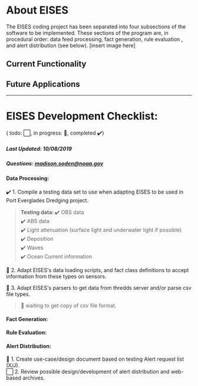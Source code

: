 # About EISES
The EISES coding project has been separated into four subsections of the software to be implemented. These sections of the program are, in procedural order: data feed processing, fact generation, rule evaluation , and alert distribution (see below).
[insert image here]
<!--- [EISES graphic]()-->
## Current Functionality

## Future Applications


***
# EISES Development Checklist:
( todo: :white_large_square:, in progress: :hammer:, completed :heavy_check_mark:)
##### Last Updated: 10/08/2019
##### Questions: madison.soden@noaa.gov
<!---
:white_large_square:
:heavy_check_mark:
:hammer:
-->
#### Data Processing:
:heavy_check_mark: 1. Compile a testing data set to use when adapting EISES to be used in Port Everglades Dredging project.  
  ><b>Testing data: </b>
  >:heavy_check_mark: OBS data  
  >:heavy_check_mark: ABS data   
  >:heavy_check_mark: Light attenuation (surface light and underwater light if possible)  
  >:heavy_check_mark: Deposition  
  >:heavy_check_mark: Waves  
  >:heavy_check_mark: Ocean Current information 

:hammer: 2. Adapt EISES's data loading scripts, and fact class definitions to accept information from these types on sensors. 

:hammer: 3. Adapt EISES's parsers to get data from thredds server and/or parse csv file types. 
  >:hammer: waiting to get copy of csv file format.
 
#### Fact Generation:
#### Rule Evaluation:
#### Alert Distribution:
:hammer: 1. Create use-case/design document based on testing Alert request list (X/J).  
:white_large_square: 2. Review possible design/development of alert distribution and web-based archives.
